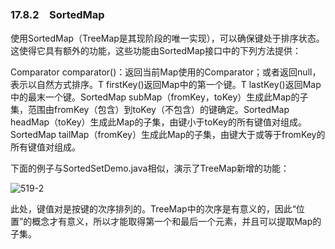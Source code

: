 ### 17.8.2　SortedMap

使用SortedMap（TreeMap是其现阶段的唯一实现），可以确保键处于排序状态。这使得它具有额外的功能，这些功能由SortedMap接口中的下列方法提供：

Comparator comparator()：返回当前Map使用的Comparator；或者返回null，表示以自然方式排序。T firstKey()返回Map中的第一个键。T lastKey()返回Map中的最末一个键。SortedMap subMap（fromKey，toKey）生成此Map的子集，范围由fromKey（包含）到toKey（不包含）的键确定。SortedMap headMap（toKey）生成此Map的子集，由键小于toKey的所有键值对组成。SortedMap tailMap（fromKey）生成此Map的子集，由键大于或等于fromKey的所有键值对组成。

下面的例子与SortedSetDemo.java相似，演示了TreeMap新增的功能：

![519-2](../Images/image03413.jpeg)

此处，键值对是按键的次序排列的。TreeMap中的次序是有意义的，因此“位置”的概念才有意义，所以才能取得第一个和最后一个元素，并且可以提取Map的子集。